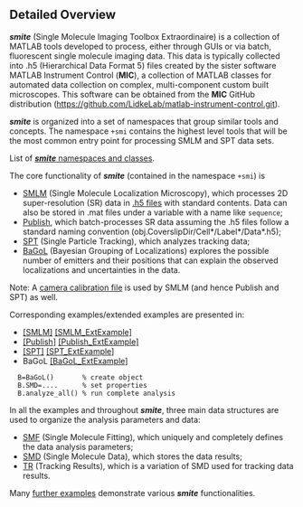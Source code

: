 ## Detailed Overview

***smite*** (Single Molecule Imaging Toolbox Extraordinaire) is a
collection of MATLAB tools developed to process, either through
GUIs or via batch, fluorescent single molecule imaging data.  This
data is typically collected into .h5 (Hierarchical Data Format 5)
files created by the sister software MATLAB Instrument Control
(**MIC**), a collection of MATLAB classes for automated data
collection on complex, multi-component custom built microscopes.
This software can be obtained from the **MIC** GitHub distribution
(https://github.com/LidkeLab/matlab-instrument-control.git).

***smite*** is organized into a set of namespaces that group similar
tools and concepts.  The namespace  `+smi`  contains the highest
level tools that will be the most common entry point for processing
SMLM and SPT data sets.

List of [***smite*** namespaces and classes](SMITEclasses.md).

The core functionality of ***smite*** (contained in the namespace
`+smi`) is
- [SMLM](../MATLAB/+smi/@SMLM/README.md) (Single Molecule Localization
  Microscopy), which processes 2D super-resolution (SR) data in
  [.h5 files](FileFormats/HDF5.md) with standard contents.  Data can also be
  stored in .mat files under a variable with a name like `sequence`;
- [Publish](../MATLAB/+smi/@Publish/README.md), which batch-processes
  SR data assuming the .h5 files follow a standard naming convention
  (obj.CoverslipDir/Cell\*/Label\*/Data\*.h5);
- [SPT](../MATLAB/+smi/@SPT/README.md) (Single Particle Tracking),
  which analyzes tracking data;
- [BaGoL](../MATLAB/+smi/@BaGoL/README.md) (Bayesian Grouping of
  Localizations) explores the possible number of emitters and their
  positions that can explain the observed localizations and
  uncertainties in the data.

Note: A [camera calibration file](FileFormats/CalibrationFile.md) is
used by SMLM (and hence Publish and SPT) as well.

Corresponding examples/extended examples are presented in:
- [\[SMLM\]](../MATLAB/examples/Example_SMLM_Basic.m)
  [\[SMLM_ExtExample\]](Examples/SMLM.md)
- [\[Publish\]](../MATLAB/examples/Example_Publish.m)
  [\[Publish_ExtExample\]](ExtExamples/Publish.md)
- [\[SPT\]](../MATLAB/examples/Example_SPT.m)
  [\[SPT_ExtExample\]](ExtExamples/SPT.md)
- BaGoL
  [\[BaGoL_ExtExample\]](ExtExamples/BaGoL.md)
```
  B=BaGoL()       % create object
  B.SMD=....      % set properties
  B.analyze_all() % run complete analysis
```

In all the examples and throughout ***smite***, three main data
structures are used to organize the analysis parameters and data:
- [SMF](DataStructures/SMF.md) (Single Molecule Fitting), which
  uniquely and completely defines the data analysis parameters;
- [SMD](DataStructures/SMD.md) (Single Molecule Data), which stores
  the data results;
- [TR](DataStructures/TR.md) (Tracking Results), which is a variation
  of SMD used for tracking data results.

Many [further examples](../MATLAB/examples/README.md) demonstrate
various ***smite*** functionalities.
